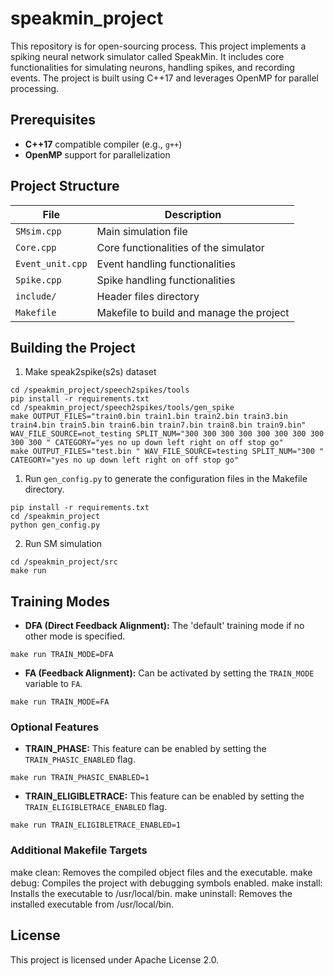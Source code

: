# speakmin_project
This repository is for open-sourcing process.
This project implements a spiking neural network simulator called SpeakMin. It includes core functionalities for simulating neurons, handling spikes, and recording events. The project is built using C++17 and leverages OpenMP for parallel processing.

## Prerequisites

- **C++17** compatible compiler (e.g., `g++`)
- **OpenMP** support for parallelization

## Project Structure

| File            | Description                              |
|-----------------|------------------------------------------|
| `SMsim.cpp`     | Main simulation file                     |
| `Core.cpp`      | Core functionalities of the simulator    |
| `Event_unit.cpp`| Event handling functionalities           |
| `Spike.cpp`     | Spike handling functionalities           |
| `include/`      | Header files directory                   |
| `Makefile`      | Makefile to build and manage the project |

## Building the Project

1. Make speak2spike(s2s) dataset

```
cd /speakmin_project/speech2spikes/tools
pip install -r requirements.txt
cd /speakmin_project/speech2spikes/tools/gen_spike
make OUTPUT_FILES="train0.bin train1.bin train2.bin train3.bin train4.bin train5.bin train6.bin train7.bin train8.bin train9.bin" WAV_FILE_SOURCE=not_testing SPLIT_NUM="300 300 300 300 300 300 300 300 300 300 " CATEGORY="yes no up down left right on off stop go"
make OUTPUT_FILES="test.bin " WAV_FILE_SOURCE=testing SPLIT_NUM="300 " CATEGORY="yes no up down left right on off stop go"
```


1. Run `gen_config.py` to generate the configuration files in the Makefile directory.

```
pip install -r requirements.txt
cd /speakmin_project
python gen_config.py
```

2. Run SM simulation

```
cd /speakmin_project/src
make run
```

## Training Modes

- **DFA (Direct Feedback Alignment):** The 'default' training mode if no other mode is specified.
```
make run TRAIN_MODE=DFA
```
- **FA (Feedback Alignment):** Can be activated by setting the `TRAIN_MODE` variable to `FA`.
```
make run TRAIN_MODE=FA
```

### Optional Features

- **TRAIN_PHASE:** This feature can be enabled by setting the `TRAIN_PHASIC_ENABLED` flag.
```
make run TRAIN_PHASIC_ENABLED=1
```
- **TRAIN_ELIGIBLETRACE:** This feature can be enabled by setting the `TRAIN_ELIGIBLETRACE_ENABLED` flag.
```
make run TRAIN_ELIGIBLETRACE_ENABLED=1
```

### Additional Makefile Targets
make clean: Removes the compiled object files and the executable.
make debug: Compiles the project with debugging symbols enabled.
make install: Installs the executable to /usr/local/bin.
make uninstall: Removes the installed executable from /usr/local/bin.

## License
This project is licensed under Apache License 2.0.